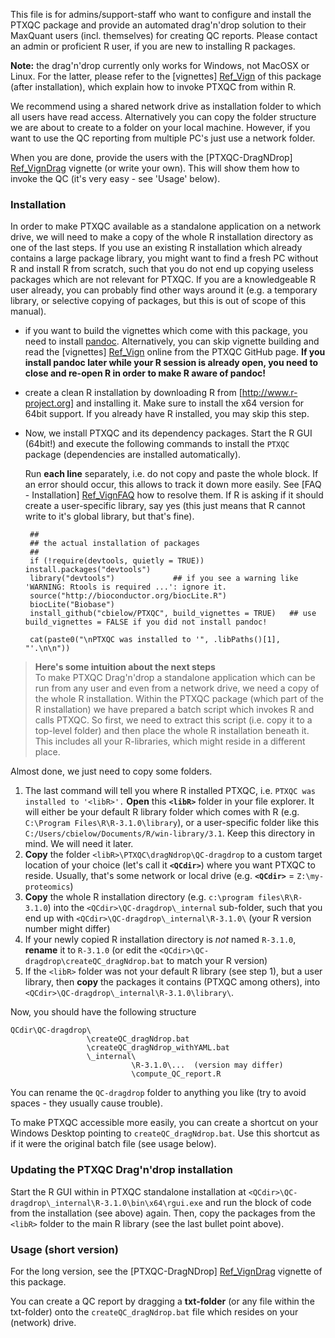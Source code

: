 This file is for admins/support-staff who want to configure and install the PTXQC package
and provide an automated drag'n'drop solution to their MaxQuant users (incl. themselves) for creating QC reports.
Please contact an admin or proficient R user, if you are new to installing R packages.

**Note:** the drag'n'drop currently only works for Windows, not MacOSX or Linux. 
          For the latter, please refer to the [vignettes] [Ref_Vign] of this package (after installation), which explain how to invoke PTXQC from within R.

We recommend using a shared network drive as installation folder to which all users have read access. Alternatively you can copy the folder structure we are about to create to a folder on your local machine. However, if you want to use the QC reporting from multiple PC's just use a network folder.

When you are done, provide the users with the [PTXQC-DragNDrop] [Ref_VignDrag] vignette (or write your own).
This will show them how to invoke the QC (it's very easy - see 'Usage' below).

### Installation
  
In order to make PTXQC available as a standalone application on a network drive, we will need to make a copy of the whole R installation
directory as one of the last steps. If you use an existing R installation which already contains a large package library, you might want to find a fresh PC without R
and install R from scratch, such that you do not end up copying useless packages which are not relevant for PTXQC.
If you are a knowledgeable R user already, you can probably find other ways around it (e.g. a temporary library, or selective copying of packages, but
this is out of scope of this manual).

 - if you want to build the vignettes which come with this package, you need to install [pandoc](https://github.com/jgm/pandoc/releases).
   Alternatively, you can skip vignette building and read the [vignettes] [Ref_Vign] online from the PTXQC GitHub page.
   **If you install pandoc later while your R session is already open, you need to close and re-open R in order to make R aware of pandoc!**

 - create a clean R installation by downloading R from [http://www.r-project.org] and installing it. Make sure to install the x64 version for 64bit support.
   If you already have R installed, you may skip this step.
 - Now, we install PTXQC and its dependency packages.
   Start the R GUI (64bit!) and execute the following commands to install the `PTXQC` package (dependencies are installed automatically).
   
   Run **each line** separately, i.e. do not copy and paste the whole block.
   If an error should occur, this allows to track it down more easily. See [FAQ - Installation] [Ref_VignFAQ]
   how to resolve them.
   If R is asking if it should create a user-specific library, say yes (this just means that R cannot write to it's global library, but that's fine).
   
        ##
        ## the actual installation of packages
        ##
        if (!require(devtools, quietly = TRUE)) install.packages("devtools")
        library("devtools")             ## if you see a warning like 'WARNING: Rtools is required ...': ignore it.
        source("http://bioconductor.org/biocLite.R")
        biocLite("Biobase")
        install_github("cbielow/PTXQC", build_vignettes = TRUE)   ## use build_vignettes = FALSE if you did not install pandoc!

        cat(paste0("\nPTXQC was installed to '", .libPaths()[1], "'.\n\n"))

> **Here's some intuition about the next steps**   
> To make PTXQC Drag'n'drop a standalone application which can be run from any user and even from a network drive,
> we need a copy of the whole R installation. Within the PTXQC package (which part of the R installation) we have prepared a 
> batch script which invokes R and calls PTXQC. So first, we need to extract this script (i.e. copy it to a top-level folder)
> and then place the whole R installation beneath it. This includes all your R-libraries, which might reside in a different place.

Almost done, we just need to copy some folders.
        
 1. The last command will tell you where R installed PTXQC, i.e. `PTXQC was installed to '<libR>'.`
    **Open** this **`<libR>`** folder in your file explorer. It will either be your default R library 
    folder which comes with R (e.g. `C:\Program Files\R\R-3.1.0\library`), or a user-specific folder like 
    this `C:/Users/cbielow/Documents/R/win-library/3.1`. Keep this directory in mind. We will need it later.
 2. **Copy** the folder `<libR>\PTXQC\dragNdrop\QC-dragdrop` to a custom target location of your choice (let's call it **`<QCdir>`**) where you want PTXQC to reside.
    Usually, that's some network or local drive (e.g. **`<QCdir>`** = `Z:\my-proteomics`)
 3. **Copy** the whole R installation directory (e.g. `c:\program files\R\R-3.1.0`) into the `<QCdir>\QC-dragdrop\_internal` sub-folder,
    such that you end up with `<QCdir>\QC-dragdrop\_internal\R-3.1.0\` (your R version number might differ)
 4. If your newly copied R installation directory is _not_ named `R-3.1.0`, **rename** it to `R-3.1.0` 
    (or edit the `<QCdir>\QC-dragdrop\createQC_dragNdrop.bat` to match your R version)
 5. If the `<libR>` folder was not your default R library (see step 1), but a user library, then **copy** the packages it contains (PTXQC among others),
    into `<QCdir>\QC-dragdrop\_internal\R-3.1.0\library\`.
 
Now, you should have the following structure

    QCdir\QC-dragdrop\
                     \createQC_dragNdrop.bat
                     \createQC_dragNdrop_withYAML.bat
                     \_internal\
                               \R-3.1.0\...  (version may differ)
                               \compute_QC_report.R
 
You can rename the `QC-dragdrop` folder to anything you like (try to avoid spaces - they usually cause trouble).

To make PTXQC accessible more easily, you can create a shortcut on your Windows Desktop pointing to `createQC_dragNdrop.bat`. Use this shortcut as if it were the original batch file (see usage below).


### Updating the PTXQC Drag'n'drop installation

Start the R GUI within in PTXQC standalone installation at `<QCdir>\QC-dragdrop\_internal\R-3.1.0\bin\x64\rgui.exe` and
run the block of code from the installation (see above) again. Then, copy the packages from the `<libR>` folder to the main R library (see the last bullet point above).
 
 
### Usage (short version)

  For the long version, see the [PTXQC-DragNDrop] [Ref_VignDrag] vignette of this package.
  
  You can create a QC report by dragging a **txt-folder** (or any file within the txt-folder)
  onto the `createQC_dragNdrop.bat` file which resides on your (network) drive.


  [Ref_Vign]: https://github.com/cbielow/PTXQC/tree/master/vignettes
  [Ref_VignDrag]: https://github.com/cbielow/PTXQC/blob/master/vignettes/PTXQC-DragNDrop.Rmd
  [Ref_VignFAQ]: https://github.com/cbielow/PTXQC/blob/master/vignettes/PTXQC-FAQ.Rmd